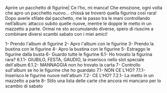 Aprire un pacchetto di figurine|
    Ce l’ho, mi manca!
    Che emozione, ogni volta che apro un pacchetto nuovo... chissà se troverò quella figurina così rara!
    Dopo averle sfilate dal pacchetto, me le passo tra le mani controllando nell’album: attacco subito quelle nuove, mentre le doppie le metto in un mazzetto a parte. Ormai ne sto accumulando diverse, spero di riuscire a combinare diversi scambi sabato con i miei amici! 

1- Prendo l'album di figurine
2- Apro l'album con le figurine
3- Prendo la bustina con le figurine
4- Apro la bustina con le figurine
5- Estraggo le figurine dalla busta
6- Guardo tutte le figurine
6.1- Ho trovato la figurina rara?
6.1.1- GIUBILO, FESTA, GAUDIO, la inserisco nello slot speciale dell'album
6.1.2- MANNAGGIA non ho trovato la carta
7- Controllo sull'album se ho le figurine che ho guardato
7.1- NON CE L'HO?
7.1.1- Inserisco le figurine nuove nell'album
7.2- CE L'HO?
7.2.1- La metto in un mazzetto a parte
8- Stilo una lista delle carte che ancora mi mancano per lo scambio di sabato
